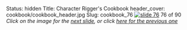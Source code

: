 Status: hidden
Title: Character Rigger's Cookbook
header_cover: cookbook/cookbook_header.jpg
Slug: cookbook_76
[![slide 76](https://dl.dropboxusercontent.com/u/2977490/presentations/cookbook/img76.jpg)](cookbook_77)
76 of 90
_Click on the image for the [next slide](cookbook_77), or click [here for the previous one](cookbook_75)_

